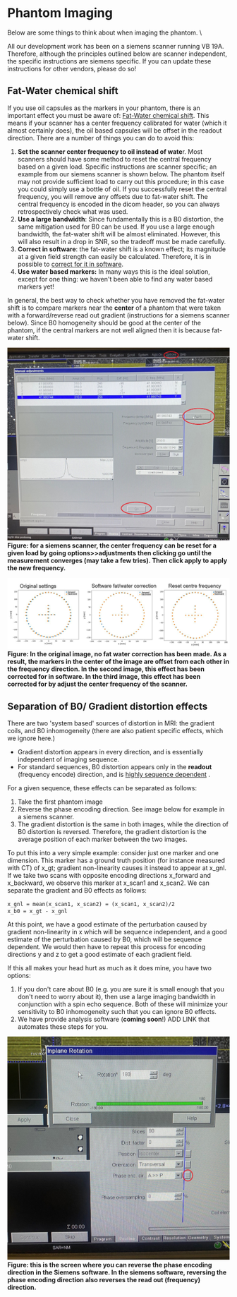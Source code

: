 # Phantom Imaging

Below are some things to think about when imaging the phantom. \

All our development work has been on a siemens scanner running VB 19A. Therefore, although the principles outlined below are scanner independent, the specific instructions are siemens specific. If you can update these instructions for other vendors, please do so! 


## Fat-Water chemical shift
If you use oil capsules as the markers in your phantom, there is an important effect you must be aware of: [Fat-Water chemical shift](https://mriquestions.com/f-w-chemical-shift.html). This means if your scanner has a center frequency calibrated for water (which it almost certainly does), the oil based capsules will be offset in the readout direction. There are a number of things you can do to avoid this:

1. **Set the scanner center frequency to oil instead of wate**r. Most scanners should have some method to reset the central frequency based on a given load. Specific instructions are scanner specific; an example from our siemens scanner is shown below.  The phantom itself may not provide sufficient load to carry out this procedure; in this case you could simply use a bottle of oil. If you successfully reset the central frequency, you will remove any offsets due to fat-water shift. The central frequency is encoded in the dicom header, so you can always retrospectively check what was used.
2. **Use a large bandwidth**: Since fundamentally this is a B0 distortion, the same mitigation used for B0 can be used. If you use a large enough bandwidth, the fat-water shift will be almost eliminated. However, this will also result in a drop in SNR, so the tradeoff must be made carefully. 
3. **Correct in software**: the fat-water shift is a known effect; its magnitude at a given field strength can easily be calculated. Therefore, it is in possible to [correct for it in software](https://acrf-image-x-institute.github.io/MRI_DistortionQA/code_docs.html#module-MRI_DistortionQA.MarkerAnalysis).
4. **Use water based markers:** In many ways this is the ideal solution, except for one thing: we haven't been able to find any water based markers yet!

In general, the best way to check whether you have removed the fat-water shift is to compare markers near the **center** of a phantom that were taken with a forward/reverse read out gradient (instructions for a siemens scanner below). Since B0 homogeneity should be good at the center of the phantom, if the central markers are not well aligned then it is because fat-water shift.

![](_resources/FrequencyReset.jpg)
**Figure: for a siemens scanner, the center frequency can be reset for a given load by going options>>adjustments then clicking go until the measurement converges (may take a few tries). Then click apply to apply the new frequency.**

![](_resources/FatWaterDemo.JPG)
**Figure: In the original image, no fat water correction has been made. As a result, the markers in the center of the image are offset from each other in the frequency direction. In the second image, this effect has been corrected for in software. In the third image, this effect has been corrected for by adjust the center frequency of the scanner.**

## Separation of B0/ Gradient distortion effects

There are two 'system based' sources of distortion in MRI: the gradient coils, and B0 inhomogeneity (there are also patient specific effects, which we ignore here.)

- Gradient distortion appears in every direction, and is essentially independent of imaging sequence.
- For standard sequences, B0 distortion appears only in the **readout** (frequency encode) direction, and is [highly sequence dependent](https://pubmed.ncbi.nlm.nih.gov/19810464/) . 

For a given sequence, these effects can be separated as follows: 

1. Take the first phantom image
2. Reverse the phase encoding direction. See image below for example in a siemens scanner.
3. The gradient distortion is the same in both images, while the direction of B0 distortion is reversed. Therefore, the gradient distortion is the average position of each marker between the two images.

To put this into a very simple example: consider just one marker and one dimension. This marker has a ground truth position (for instance measured with CT) of x_gt; gradient non-linearity causes it instead to appear at x_gnl. If we take two scans with opposite encoding directions x_forward and x_backward, we observe this marker at x_scan1 and x_scan2. We can separate the gradient and B0 effects as follows:
```
x_gnl = mean(x_scan1, x_scan2) = (x_scan1, x_scan2)/2
x_b0 = x_gt - x_gnl
```
At this point, we have a good estimate of the perturbation caused by gradient non-linearity in x which will be sequence independent, and a good estimate of the perturbation caused by B0, which will be sequence dependent. We would then have to repeat this process for encoding directions y and z to get a good estimate of each gradient field.

If this all makes your head hurt as much as it does mine, you have two options:

1. If you don't care about B0 (e.g. you are sure it is small enough that you don't need to worry about it), then use a large imaging bandwidth in conjunction with a spin echo sequence. Both of these will minimize your sensitivity to B0 inhomogeneity such that you can ignore B0 effects.
2. We have provide analysis software (**coming soon**!) ADD LINK that automates these steps for you. 

![](_resources/PhaseDirection.jpg)
**Figure: this is the screen where you can reverse the phase encoding direction in the Siemens software. In the siemens software, reversing the phase encoding direction also reverses the read out (frequency) direction.**





